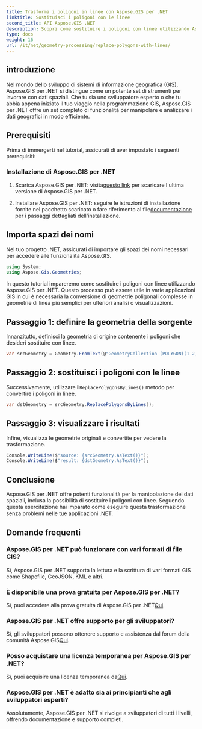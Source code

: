```yaml
---
title: Trasforma i poligoni in linee con Aspose.GIS per .NET
linktitle: Sostituisci i poligoni con le linee
second_title: API Aspose.GIS .NET
description: Scopri come sostituire i poligoni con linee utilizzando Aspose.GIS per .NET. Migliora le tue capacità di manipolazione dei dati GIS senza sforzo.
type: docs
weight: 16
url: /it/net/geometry-processing/replace-polygons-with-lines/
---
```

## introduzione
Nel mondo dello sviluppo di sistemi di informazione geografica (GIS), Aspose.GIS per .NET si distingue come un potente set di strumenti per lavorare con dati spaziali. Che tu sia uno sviluppatore esperto o che tu abbia appena iniziato il tuo viaggio nella programmazione GIS, Aspose.GIS per .NET offre un set completo di funzionalità per manipolare e analizzare i dati geografici in modo efficiente.
## Prerequisiti
Prima di immergerti nel tutorial, assicurati di aver impostato i seguenti prerequisiti:
### Installazione di Aspose.GIS per .NET
1.  Scarica Aspose.GIS per .NET: visita[questo link](https://releases.aspose.com/gis/net/) per scaricare l'ultima versione di Aspose.GIS per .NET.
   
2.  Installare Aspose.GIS per .NET: seguire le istruzioni di installazione fornite nel pacchetto scaricato o fare riferimento al file[documentazione](https://reference.aspose.com/gis/net/) per i passaggi dettagliati dell'installazione.

## Importa spazi dei nomi
Nel tuo progetto .NET, assicurati di importare gli spazi dei nomi necessari per accedere alle funzionalità Aspose.GIS.
```csharp
using System;
using Aspose.Gis.Geometries;
```

In questo tutorial impareremo come sostituire i poligoni con linee utilizzando Aspose.GIS per .NET. Questo processo può essere utile in varie applicazioni GIS in cui è necessaria la conversione di geometrie poligonali complesse in geometrie di linea più semplici per ulteriori analisi o visualizzazioni.
## Passaggio 1: definire la geometria della sorgente
Innanzitutto, definisci la geometria di origine contenente i poligoni che desideri sostituire con linee.
```csharp
var srcGeometry = Geometry.FromText(@"GeometryCollection (POLYGON((1 2, 1 4, 3 4, 3 2)), Point (5 1))");
```
## Passaggio 2: sostituisci i poligoni con le linee
 Successivamente, utilizzare il`ReplacePolygonsByLines()` metodo per convertire i poligoni in linee.
```csharp
var dstGeometry = srcGeometry.ReplacePolygonsByLines();
```
## Passaggio 3: visualizzare i risultati
Infine, visualizza le geometrie originali e convertite per vedere la trasformazione.
```csharp
Console.WriteLine($"source: {srcGeometry.AsText()}");
Console.WriteLine($"result: {dstGeometry.AsText()}");
```

## Conclusione
Aspose.GIS per .NET offre potenti funzionalità per la manipolazione dei dati spaziali, inclusa la possibilità di sostituire i poligoni con linee. Seguendo questa esercitazione hai imparato come eseguire questa trasformazione senza problemi nelle tue applicazioni .NET.
## Domande frequenti
### Aspose.GIS per .NET può funzionare con vari formati di file GIS?
Sì, Aspose.GIS per .NET supporta la lettura e la scrittura di vari formati GIS come Shapefile, GeoJSON, KML e altri.
### È disponibile una prova gratuita per Aspose.GIS per .NET?
 Sì, puoi accedere alla prova gratuita di Aspose.GIS per .NET[Qui](https://releases.aspose.com/).
### Aspose.GIS per .NET offre supporto per gli sviluppatori?
 Sì, gli sviluppatori possono ottenere supporto e assistenza dal forum della comunità Aspose.GIS[Qui](https://forum.aspose.com/c/gis/33).
### Posso acquistare una licenza temporanea per Aspose.GIS per .NET?
 Sì, puoi acquisire una licenza temporanea da[Qui](https://purchase.aspose.com/temporary-license/).
### Aspose.GIS per .NET è adatto sia ai principianti che agli sviluppatori esperti?
Assolutamente, Aspose.GIS per .NET si rivolge a sviluppatori di tutti i livelli, offrendo documentazione e supporto completi.